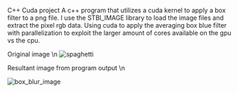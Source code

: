 C++ Cuda project
A c++ program that utilizes a cuda kernel to apply a box filter to a png file.
I use the STBI_IMAGE library to load the image files and extract the pixel rgb data.
Using cuda to apply the averaging box blue filter with parallelization to exploit the larger amount of cores available on the gpu vs the cpu.

Original image \n
![spaghetti](https://github.com/user-attachments/assets/33732734-a9b2-4b44-b831-9cc2ace72ec5)

Resultant image from program output \n

![box_blur_image](https://github.com/user-attachments/assets/20ce478a-2eaf-4bb5-8099-b74c0e78c572)

